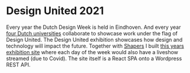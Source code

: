 <!--
  slug: du2021
  type: fortpolio
  excerpt: <p>Development of the 2021 design-united website that broadcasts the Dutch Design Week live. The site is a React SPA onto a Wordpress REST API and showcases about 40 projects from students of four Dutch universities. Created custom Gutenberg blocks to expose specific data through the REST API.</p>
  metaKeyword: dutch design week
  metaTitle: Design United 2021
  metaDescription: Development of the 2020 design-united website that broadcasts the Dutch Design Week.
  categories: JavaScript, HTML/CSS, video
  tags: React, Redux, JavaScript, HTML, CSS, SVG, Wordpress
  clients: Design United, Shapers
  collaboration: Shapers
  prizes: 
  thumbnail: DU2021_1_home.jpg
  image: DU2021_5_footer.jpg
  images: DU2021_1_home.jpg, DU2021_2_to-day-1.jpg, DU2021_3_day-blocks.jpg, DU2021_4_article.jpg, DU2021_5_footer.jpg
  inCv: true
  inPortfolio: true
  dateFrom: 2021-09-01
  dateTo: 2021-10-07
-->

# Design United 2021

Every year the Dutch Design Week is held in Eindhoven. And every year [four Dutch universities](https://design-united.nl) collaborate to showcase work under the flag of Design United. 
The Design United exhibition showcases how design and technology will impact the future.
Together with [Shapers](https://shapers.nl) I built [this years exhibition site](https://2020.design-united.nl) where each day of the week would also have a liveshow streamed (due to Covid). The site itself is a React SPA onto a Wordpress REST API.

